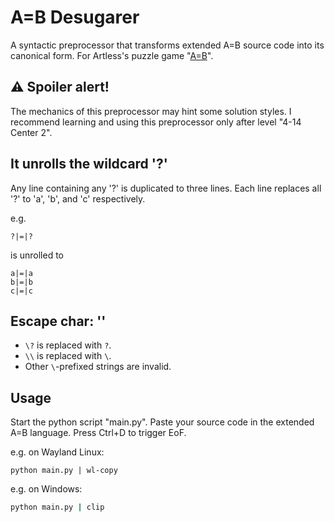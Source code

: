 # A=B Desugarer
A syntactic preprocessor that transforms extended A=B source code into its canonical form. For Artless's puzzle game "[A=B](https://store.steampowered.com/app/1720850/AB/)". 

## ⚠️ Spoiler alert!
The mechanics of this preprocessor may hint some solution styles. I recommend learning and using this preprocessor only after level "4-14 Center 2".  

## It unrolls the wildcard '?'
Any line containing any '?' is duplicated to three lines. Each line replaces all '?' to 'a', 'b', and 'c' respectively.  

e.g.  
```
?|=|?
```
is unrolled to  
```
a|=|a
b|=|b
c|=|c
```

## Escape char: '\'
- `\?` is replaced with `?`.  
- `\\` is replaced with `\`.  
- Other `\`-prefixed strings are invalid.

## Usage
Start the python script "main.py". Paste your source code in the extended A=B language. Press Ctrl+D to trigger EoF.  

e.g. on Wayland Linux:  
```fish
python main.py | wl-copy
```

e.g. on Windows:  
```cmd
python main.py | clip
```
